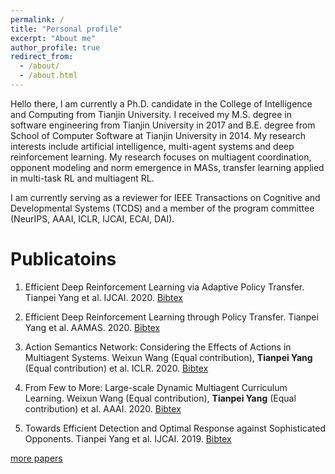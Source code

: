 ```yaml
---
permalink: /
title: "Personal profile"
excerpt: "About me"
author_profile: true
redirect_from: 
  - /about/
  - /about.html
---
```



Hello there, I am currently a Ph.D. candidate in the College of Intelligence and Computing from Tianjin University. I received my M.S. degree in software engineering from Tianjin University in 2017 and B.E. degree from School of Computer Software at Tianjin University in 2014. My research interests include artificial intelligence, multi-agent systems and deep reinforcement learning. My research focuses on multiagent coordination, opponent modeling and norm emergence in MASs, transfer learning applied in multi-task RL and multiagent RL.

I am currently serving as a reviewer for IEEE Transactions on Cognitive and Developmental Systems (TCDS) and a member of the program committee (NeurIPS, AAAI, ICLR, IJCAI, ECAI, DAI).

Publicatoins
======

1. Efficient Deep Reinforcement Learning via Adaptive Policy Transfer. Tianpei Yang et al. IJCAI. 2020. [Bibtex](http://tianpeiyang.github.io/files/IJCAI2020_ptf.bib) 

2. Efficient Deep Reinforcement Learning through Policy Transfer. Tianpei Yang et al. AAMAS. 2020. [Bibtex](http://tianpeiyang.github.io/files/aamas2020_ptf.bib) 

3. Action Semantics Network: Considering the Effects of Actions in Multiagent Systems. Weixun Wang (Equal contribution), **Tianpei Yang** (Equal contribution) et al. ICLR. 2020. [Bibtex](http://tianpeiyang.github.io/files/iclr_asn.bib) 

4. From Few to More: Large-scale Dynamic Multiagent Curriculum Learning. Weixun Wang (Equal contribution), **Tianpei Yang** (Equal contribution) et al. AAAI. 2020. [Bibtex](http://tianpeiyang.github.io/files/aaai_dyan.bib) 

5. Towards Efficient Detection and Optimal Response against Sophisticated Opponents. Tianpei Yang et al. IJCAI. 2019. [Bibtex](http://tianpeiyang.github.io/files/ijcai_bayes_tomop.bib) 

<a href="https://tianpeiyang.github.io/publications">more papers</a>

